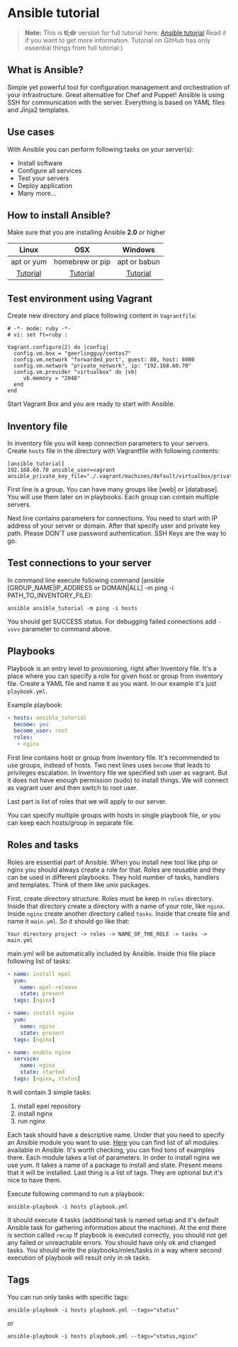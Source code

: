 Ansible tutorial
================

> **Note:**
> This is **tl;dr** version for full tutorial here:  [Ansible tutorial](http://blog.astaz3l.com/2016/06/04/ansible-tutorial-part-1/)
> Read it if you want to get more information. Tutorial on GitHub has only essential things from full tutorial:)



What is Ansible?
----------------

Simple yet powerful tool for configuration management and orchestration of your infrastructure. Great alternative for Chef and Puppet!
Ansible is using SSH for communication with the server. Everything is based on YAML files and Jinja2 templates. 



Use cases
---------
With Ansible you can perform following tasks on your server(s):
 - Install software
 - Configure all services
 - Test your servers
 - Deploy application
 - Many more...
 
 

How to install Ansible?
-----------------------

Make sure that you are installing Ansible **2.0** or higher

|                                            Linux                                           |                                             OSX                                             |                                                      Windows                                                     |
|:------------------------------------------------------------------------------------------:|:-------------------------------------------------------------------------------------------:|:----------------------------------------------------------------------------------------------------------------:|
| apt or yum                                                                                 | homebrew or pip                                                                             | apt or babun                                                                                                     |
| [Tutorial](http://docs.ansible.com/ansible/intro_installation.html#latest-release-via-yum) | [Tutorial](http://docs.ansible.com/ansible/intro_installation.html#latest-releases-via-pip) | [Tutorial](https://chrisgilbert1.wordpress.com/2015/06/17/install-a-babun-cygwin-shell-and-ansible-for-windows/) |



Test environment using Vagrant
------------------------------

Create new directory and place following content in `Vagrantfile`:
```
# -*- mode: ruby -*-
# vi: set ft=ruby :

Vagrant.configure(2) do |config|
  config.vm.box = "geerlingguy/centos7"
  config.vm.network "forwarded_port", guest: 80, host: 8080
  config.vm.network "private_network", ip: "192.168.60.70"
  config.vm.provider "virtualbox" do |vb|
     vb.memory = "2048"
  end
end
```

Start Vagrant Box and you are ready to start with Ansible.



Inventory file
--------------

In inventory file you will keep connection parameters to your servers. 
Create `hosts` file in the directory with Vagrantfile with following contents:

```
[ansible_tutorial]
192.168.60.70 ansible_user=vagrant ansible_private_key_file="./.vagrant/machines/default/virtualbox/private_key"
```

First line is a group. You can have many groups like [web] or [database]. You will use them later on in playbooks. 
Each group can contain multiple servers. 

Next line contains parameters for connections. You need to start with IP address of your server or domain. After that specify user and private key path. Please DON'T use password authentication. SSH Keys are the way to go.



Test connections to your server
-------------------------------

In command line execute following command (ansible [GROUP_NAME|IP_ADDRESS or DOMAIN|ALL] -m ping -i PATH_TO_INVENTORY_FILE):
```
ansible ansible_tutorial -m ping -i hosts
```

You should get SUCCESS status. For debugging failed connections add `-vvvv` parameter to command above. 


Playbooks
---------
Playbook is an entry level to provisioning, right after Inventory file. It's a place where you can specify a role for given host or group from inventory file.
Create a YAML file and name it as you want. In our example it's just `playbook.yml`.
 
Example playbook:
```yaml
- hosts: ansible_tutorial
  become: yes
  become_user: root
  roles:
   - nginx
```

First line contains host or group from Inventory file. It's recommended to use groups, instead of hosts.
Two next lines uses `become` that leads to privileges escalation. In Inventory file we specified ssh user as vagrant. 
But it does not have enough permission (sudo) to install things. We will connect as vagrant user and then switch to root user.

Last part is list of roles that we will apply to our server. 

You can specify multiple groups with hosts in single playbook file, or you can keep each hosts/group in separate file.

Roles and tasks
---------------
Roles are essential part of Ansible. When you install new tool like php or nginx you should always create a role for that.
Roles are reusable and they can be used in different playbooks. They hold number of tasks, handlers and templates. Think of them like unix packages.

First, create directory structure. Roles must be keep in `roles` directory. Inside that directory create a directory with a name of your role, like `nginx`. Inside `nginx` create another directory called `tasks`. Inside that create file and name it `main.yml`.
So it should go like that: 
```
Your directory project -> roles -> NAME_OF_THE_ROLE -> tasks -> main.yml
```

main.yml will be automatically included by Ansible. Inside this file place following list of tasks:
```yaml
- name: install epel
  yum:
    name: epel-release
    state: present
  tags: [nginx]

- name: install nginx
  yum:
    name: nginx
    state: present
  tags: [nginx]

- name: enable nginx
  service:
    name: nginx
    state: started
  tags: [nginx, status]
```

It will contain 3 simple tasks:
1. install epel repository
2. install nginx
3. run nginx

Each task should have a descriptive name. Under that you need to specify an Ansible module you want to use.
[Here](http://docs.ansible.com/ansible/modules_by_category.html) you can find list of all modules available in Ansible. It's worth checking, you can find tons of examples there.
Each module takes a list of parameters. In order to install nginx we use yum. It takes a name of a package to install and state. Present means that it will be installed.
Last thing is a list of tags. They are optional but it's nice to have them.

Execute following command to run a playbook:
```
ansible-playbook -i hosts playbook.yml
```

It should execute 4 tasks (additional task is named setup and it's default Ansible task for gathering information about the machine).
At the end there is section called `recap`
If playbook is executed correctly, you should not get any failed or unreachable errors. You should have only ok and changed tasks.
You should write the playbooks/roles/tasks in a way  where second execution of playbook will result only in ok tasks.
 
Tags
----
You can run only tasks with specific tags:
```
ansible-playbook -i hosts playbook.yml --tags="status"
```
or
```
ansible-playbook -i hosts playbook.yml --tags="status,nginx"
```